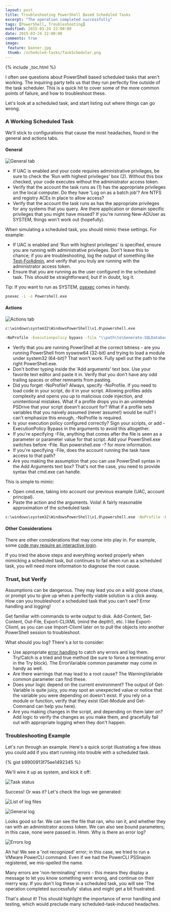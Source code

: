 ```yaml
---
layout: post
title: Troubleshooting PowerShell Based Scheduled Tasks
excerpt: "The operation completed successfully"
tags: [PowerShell, Troubleshooting]
modified: 2015-03-24 22:00:00
date: 2015-03-24 22:00:00
comments: true
image:
 feature: banner.jpg
 thumb: /scheduled-tasks/TaskScheduler.png
---
```

{% include _toc.html %}

I often see questions about PowerShell based scheduled tasks that aren't working. The inquiring party tells us that they run perfectly fine outside of the task scheduler. This is a quick hit to cover some of the more common points of failure, and how to troubleshoot these.

Let's look at a scheduled task, and start listing out where things can go wrong.

### A Working Scheduled Task

We'll stick to configurations that cause the most headaches, found in the general and actions tabs.

#### General

![General tab](/images/scheduled-tasks/OverviewGeneral.png)

* If UAC is enabled and your code requires administrative privileges, be sure to check the 'Run with highest privileges' box (2). Without this box checked, your code executes without the administrator access token.
* Verify that the account the task runs as (1) has the appropriate privileges on the local computer. Do they have 'Log on as a batch job'? Are NTFS and registry ACEs in place to allow access?
* Verify that the account the task runs as has the appropriate privileges for any systems that you query. Are there application or domain specific privileges that you might have missed? If you're running New-ADUser as SYSTEM, things won't work out (hopefully).

When simulating a scheduled task, you should mimic these settings. For example:

* If UAC is enabled and 'Run with highest privileges' is specified, ensure you are running with administrative privileges. Don't leave this to chance; if you are troubleshooting, log the output of something like [Test-ForAdmin](https://gallery.technet.microsoft.com/scriptcenter/Test-ForAdmin-Verify-75d84aba), and verify that you truly are running with the administrator access token.
* Ensure that you are running as the user configured in the scheduled task. This should be straightforward, but if in doubt, log it.

Tip: If you want to run as SYSTEM, [psexec](https://technet.microsoft.com/en-us/sysinternals/bb897553.aspx) comes in handy.

```bat
psexec -i -s Powershell.exe
```

#### Actions

![Actions tab](/images/scheduled-tasks/OverviewGeneral.png)

```bat
c:\windows\system32\WindowsPowerShell\v1.0\powershell.exe
```
```bat
-NoProfile -Executionpolicy bypass -file "\\path\to\Generate-SQLDatabaseGrowth.ps1" -Parameter 'Value'
```

* Verify that you are running PowerShell at the correct bitness - are you running PowerShell from syswow64 (32-bit) and trying to load a module under system32 (64-bit)? That won't work. Fully spell out the path to the right PowerShell.exe.
* Don't bother typing inside the 'Add arguments' text box. Use your favorite text editor and paste it in. Verify that you don't have any odd trailing spaces or other remnants from pasting.
* Did you forget -NoProfile? Always, specify -NoProfile. If you need to load code in your script, do it in your script. Allowing profiles adds complexity and opens you up to malicious code injection, and unintentional mistakes. What if a profile drops you in an unintended PSDrive that your script doesn't account for? What if a profile sets variables that you naively assumed (never assume!) would be null? I can't emphasize this enough, -NoProfile is required.
* Is your execution policy configured correctly? Sign your scripts, or add -ExecutionPolicy Bypass in the arguments to avoid this altogether.
* If you're specifying -File, anything that comes after the file is seen as a parameter or parameter value for that script. Add your PowerShell.exe switches before -File. Run powershell.exe -? for more information.
* If you're specifying -File, does the account running the task have access to that path?
* Are you making the assumption that you can use PowerShell syntax in the Add Arguments text box? That's not the case, you need to provide syntax that cmd.exe can handle.

This is simple to mimic:

* Open cmd.exe, taking into account our previous example (UAC, account principal).
* Paste the action and the arguments. Voila! A fairly reasonable approximation of the scheduled task:

```bat
c:\windows\system32\WindowsPowerShell\v1.0\powershell.exe -NoProfile -Executionpolicy bypass -file "\\path\to\Generate-SQLDatabaseGrowth.ps1" -Parameter 'Value'
```

#### Other Considerations

There are other considerations that may come into play in. For example, some [code may require an interactive login](https://social.technet.microsoft.com/Forums/windowsserver/en-US/aede572b-4c1f-4729-bc9d-899fed5fad02/run-powershell-script-as-scheduled-task-that-uses-excel-com-object?forum=winserverpowershell).

If you tried the above steps and everything worked properly when mimicking a scheduled task, but continues to fail when run as a scheduled task, you will need more information to diagnose the root cause.

### Trust, but Verify

Assumptions can be dangerous. They may lead you on a wild goose chase, or prompt you to give up when a perfectly viable solution is a click away. How can you troubleshoot a scheduled task that you can't see? Error handling and logging!

Get familiar with commands to write output to disk. Add-Content, Set-Content, Out-File, Export-CLIXML (mind the depth!), etc. I like Export-Clixml, as you can use Import-Clixml later on to pull the objects into another PowerShell session to troubleshoot.

What should you log? There's a lot to consider:

* Use appropriate [error handling](https://www.penflip.com/powershellorg/the-big-book-of-powershell-error-handling) to catch any errors and log them. Try/Catch is a tried and true method (be sure to force a terminating error in the Try block). The ErrorVariable common parameter may come in handy as well.
* Are there warnings that may lead to a root cause? The WarningVariable common parameter can find these.
* Does your logic depend on the current environment? The output of Get-Variable is quite juicy, you may spot an unexpected value or notice that the variable you were depending on doesn't exist. If you rely on a module or function, verify that they exist (Get-Module and Get-Command can help you here).
* Are you making changes in the script, and depending on them later on? Add logic to verify the changes as you make them, and gracefully fail out with appropriate logging when they don't happen.

### Troubleshooting Example

Let's run through an example. Here's a quick script illustrating a few ideas you could add if you start running into trouble with a scheduled task.

{% gist b9900913f75ee1492345 %}

We'll wire it up as system, and kick it off:

![Task status](/images/scheduled-tasks/TaskStatus.png)

Success! Or was it? Let's check the logs we generated:

![List of log files](/images/scheduled-tasks/Logs.png)

![General log](/images/scheduled-tasks/LogGeneral.png)

Looks good so far. We can see the file that ran, who ran it, and whether they ran with an administrator access token. We can also see bound parameters; in this case, none were passed in. Hmm. Why is there an error log?

![Errors log](/images/scheduled-tasks/LogErrors.png)

Ah ha! We see a 'not recognized' error; in this case, we tried to run a VMware PowerCLI command. Even if we had the PowerCLI PSSnapin registered, we mis-spelled the name.

Many errors are 'non-terminating' errors - this means they display a message to let you know something went wrong, and continue on their merry way. If you don't log these in a scheduled task, you will see 'The operation completed successfully' status and might get a bit frustrated.

That's about it! This should highlight the importance of error handling and testing, which would preclude many scheduled-task-induced headaches.
